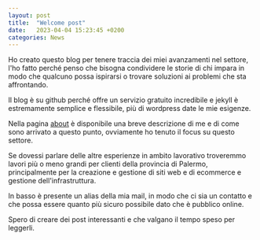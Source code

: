 ```yaml
---
layout: post
title:  "Welcome post"
date:   2023-04-04 15:23:45 +0200
categories: News
---
```


Ho creato questo blog per tenere traccia dei miei avanzamenti nel settore, l'ho fatto perché penso che bisogna condividere le storie di chi impara in modo che qualcuno possa ispirarsi o trovare soluzioni ai problemi che sta affrontando.

Il blog è su github perché offre un servizio gratuito incredibile e jekyll è estremamente semplice e flessibile, più di wordpress date le mie esigenze.

Nella pagina [about](/about/) è disponibile una breve descrizione di me e di come sono arrivato a questo punto, ovviamente ho tenuto il focus su questo settore.

Se dovessi parlare delle altre esperienze in ambito lavorativo troveremmo lavori più o meno grandi per clienti della provincia di Palermo, principalmente per la creazione e gestione di siti web e di ecommerce e gestione dell'infrastruttura.

In basso è presente un alias della mia mail, in modo che ci sia un contatto e che possa essere quanto più sicuro possibile dato che è pubblico online.

Spero di creare dei post interessanti e che valgano il tempo speso per leggerli.